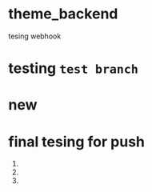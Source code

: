 # theme_backend

tesing webhook


# testing `test branch`
new
=======
# final tesing for push


1.
2.
3. 
